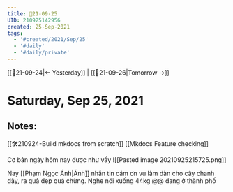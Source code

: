```yaml
---
title: 📝21-09-25
UID: 210925142956
created: 25-Sep-2021
tags:
  - '#created/2021/Sep/25'
  - '#daily'
  - '#daily/private'
---
```

[[📝21-09-24|<- Yesterday]] | [[📝21-09-26|Tomorrow ->]]
# Saturday, Sep 25, 2021

## Notes:

[[🛠️210924-Build mkdocs from scratch]]
[[Mkdocs Feature checking]]

Cơ bản ngày hôm nay được như vầy
![[Pasted image 20210925215725.png]]

Nay [[Phạm Ngọc Ánh|Ánh]] nhắn tin cám ơn vụ làm dàn cho cây chanh dây, ra quả đẹp quá chừng. Nghe nói xuống 44kg @@ đang ở thành phố